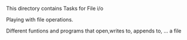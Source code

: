 This directory contains Tasks for File i/o

Playing with file operations.

Different funtions and programs that open,writes to, appends to, ... a file
